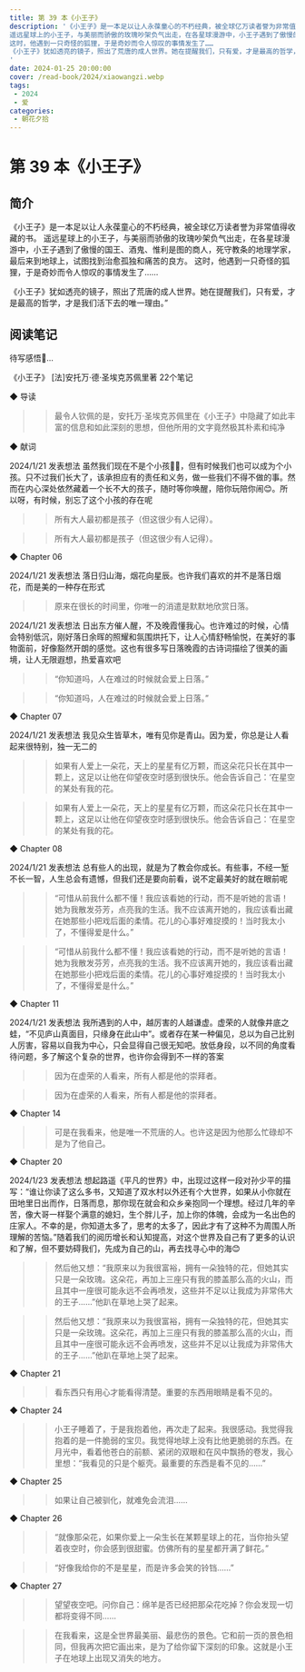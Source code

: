 ```yaml
---
title: 第 39 本《小王子》
description: '《小王子》是一本足以让人永葆童心的不朽经典，被全球亿万读者誉为非常值得收藏的书。
遥远星球上的小王子，与美丽而骄傲的玫瑰吵架负气出走，在各星球漫游中，小王子遇到了傲慢的国王、酒鬼、惟利是图的商人，死守教条的地理学家，最后来到地球上，试图找到治愈孤独和痛苦的良方。
这时，他遇到一只奇怪的狐狸，于是奇妙而令人惊叹的事情发生了……
《小王子》犹如透亮的镜子，照出了荒唐的成人世界。她在提醒我们，只有爱，才是最高的哲学，才是我们活下去的唯一理由。”
'
date: 2024-01-25 20:00:00
cover: /read-book/2024/xiaowangzi.webp
tags:
 - 2024
 - 爱
categories:
 - 朝花夕拾
---
```

# 第 39 本《小王子》

## 简介
《小王子》是一本足以让人永葆童心的不朽经典，被全球亿万读者誉为非常值得收藏的书。
遥远星球上的小王子，与美丽而骄傲的玫瑰吵架负气出走，在各星球漫游中，小王子遇到了傲慢的国王、酒鬼、惟利是图的商人，死守教条的地理学家，最后来到地球上，试图找到治愈孤独和痛苦的良方。
这时，他遇到一只奇怪的狐狸，于是奇妙而令人惊叹的事情发生了……

《小王子》犹如透亮的镜子，照出了荒唐的成人世界。她在提醒我们，只有爱，才是最高的哲学，才是我们活下去的唯一理由。”

## 阅读笔记
待写感悟📒...

《小王子》
[法]安托万·德·圣埃克苏佩里著
22个笔记

◆  导读

>> 最令人钦佩的是，安托万·圣埃克苏佩里在《小王子》中隐藏了如此丰富的信息和如此深刻的思想，但他所用的文字竟然极其朴素和纯净

◆  献词

2024/1/21 发表想法
虽然我们现在不是个小孩👶🏻，但有时候我们也可以成为个小孩。只不过我们长大了，该承担应有的责任和义务，做一些我们不得不做的事。然而在内心深处依然藏着一个长不大的孩子，随时等你唤醒，陪你玩陪你闹😊。所以呀，有时候，别忘了这个小孩的存在呢
>> 所有大人最初都是孩子（但这很少有人记得）。

>> 所有大人最初都是孩子（但这很少有人记得）。

◆  Chapter 06

2024/1/21 发表想法
落日归山海，烟花向星辰。也许我们喜欢的并不是落日烟花，而是美的一种存在形式
>> 原来在很长的时间里，你唯一的消遣是默默地欣赏日落。

2024/1/21 发表想法
日出东方催人醒，不及晚霞懂我心。也许难过的时候，心情会特别低沉，刚好落日余晖的照耀和氛围烘托下，让人心情舒畅愉悦，在美好的事物面前，好像豁然开朗的感觉。这也有很多写日落晚霞的古诗词描绘了很美的画境，让人无限遐想，热爱喜欢吧
>> “你知道吗，人在难过的时候就会爱上日落。”

>> “你知道吗，人在难过的时候就会爱上日落。”

◆  Chapter 07

2024/1/21 发表想法
我见众生皆草木，唯有见你是青山。因为爱，你总是让人看起来很特别，独一无二的
>> 如果有人爱上一朵花，天上的星星有亿万颗，而这朵花只长在其中一颗上，这足以让他在仰望夜空时感到很快乐。他会告诉自己：‘在星空的某处有我的花。

>> 如果有人爱上一朵花，天上的星星有亿万颗，而这朵花只长在其中一颗上，这足以让他在仰望夜空时感到很快乐。他会告诉自己：‘在星空的某处有我的花。

◆  Chapter 08

2024/1/21 发表想法
总有些人的出现，就是为了教会你成长。有些事，不经一堑不长一智，人生总会有遗憾，但我们还是要向前看，说不定最美好的就在眼前呢
>> “可惜从前我什么都不懂！我应该看她的行动，而不是听她的言语！她为我散发芬芳，点亮我的生活。我不应该离开她的，我应该看出藏在她那些小把戏后面的柔情。花儿的心事好难捉摸的！当时我太小了，不懂得爱是什么。”

>> “可惜从前我什么都不懂！我应该看她的行动，而不是听她的言语！她为我散发芬芳，点亮我的生活。我不应该离开她的，我应该看出藏在她那些小把戏后面的柔情。花儿的心事好难捉摸的！当时我太小了，不懂得爱是什么。”

◆  Chapter 11

2024/1/21 发表想法
我所遇到的人中，越厉害的人越谦虚。虚荣的人就像井底之蛙，“不见庐山真面目，只缘身在此山中”。或者存在某一种偏见，总以为自己比别人厉害，容易以自我为中心，只会显得自己很无知吧。放低身段，以不同的角度看待问题，多了解这个复杂的世界，也许你会得到不一样的答案
>> 因为在虚荣的人看来，所有人都是他的崇拜者。

>> 因为在虚荣的人看来，所有人都是他的崇拜者。

◆  Chapter 14

>> 可是在我看来，他是唯一不荒唐的人。也许这是因为他那么忙碌却不是为了他自己。

◆  Chapter 20

2024/1/23 发表想法
想起路遥《平凡的世界》中，出现过这样一段对孙少平的描写：“谁让你读了这么多书，又知道了双水村以外还有个大世界，如果从小你就在田地里日出而作，日落而息，那你现在就会和众乡亲抱同一个理想。经过几年的辛苦，像大哥一样娶个满意的媳妇，生个胖儿子，加上你的体魄，会成为一名出色的庄家人。不幸的是，你知道太多了，思考的太多了，因此才有了这种不为周围人所理解的苦恼。”随着我们的阅历增长和认知提高，对这个世界及自己有了更多的认识和了解，但不要妨碍我们，先成为自己的山，再去找寻心中的海😊
>> 然后他又想：“我原来以为我很富裕，拥有一朵独特的花，但她其实只是一朵玫瑰。这朵花，再加上三座只有我的膝盖那么高的火山，而且其中一座很可能永远不会再喷发，这些并不足以让我成为非常伟大的王子……”他趴在草地上哭了起来。

>> 然后他又想：“我原来以为我很富裕，拥有一朵独特的花，但她其实只是一朵玫瑰。这朵花，再加上三座只有我的膝盖那么高的火山，而且其中一座很可能永远不会再喷发，这些并不足以让我成为非常伟大的王子……”他趴在草地上哭了起来。

◆  Chapter 21

>> 看东西只有用心才能看得清楚。重要的东西用眼睛是看不见的。

◆  Chapter 24

>> 小王子睡着了，于是我抱着他，再次走了起来。我很感动。我觉得我抱着的是一件脆弱的宝贝。我觉得地球上没有比他更脆弱的东西。在月光中，看着他苍白的前额、紧闭的双眼和在风中飘扬的卷发，我心里想：“我看见的只是个躯壳。最重要的东西是看不见的……”

◆  Chapter 25

>> 如果让自己被驯化，就难免会流泪……

◆  Chapter 26

>> “就像那朵花，如果你爱上一朵生长在某颗星球上的花，当你抬头望着夜空时，你会感到很甜蜜。仿佛所有的星星都开满了鲜花。”

>> “好像我给你的不是星星，而是许多会笑的铃铛……”

◆  Chapter 27

>> 望望夜空吧。问你自己：绵羊是否已经把那朵花吃掉？你会发现一切都将变得不同……

>> 在我看来，这是全世界最美丽、最悲伤的景色。它和前一页的景色相同，但我再次把它画出来，是为了给你留下深刻的印象。这就是小王子在地球上出现又消失的地方。
